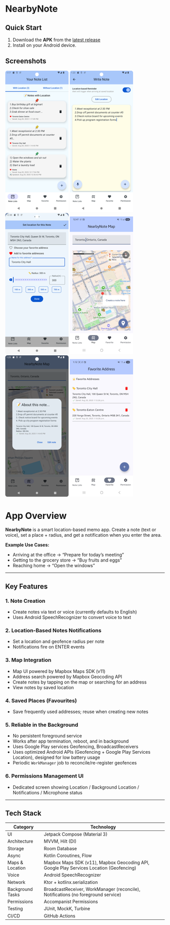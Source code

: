 # NearbyNote

## Quick Start
1. Download the **APK** from the [latest release](https://github.com/JooHyunPark-JP/NearbyNote/releases/latest)
2. Install on your Android device.

## Screenshots
<img src="./image/nearbynote_notelist.png" alt="Example Image" width="200"/> <img src="./image/nearbynote_writenote.png" alt="Example Image" width="200"/> 
<img src="./image/nearbynote_setlocation.png" alt="Example Image" width="200"/> <img src="./image/nearbynote_mapview.jpg" alt="Example Image" width="200"/> 
<img src="./image/nearbynote_readnoteonmap.png" alt="Example Image" width="200"/> <img src="./image/nearbynote_favouriteaddress.jpg" alt="Example Image" width="200"/> 

# App Overview

**NearbyNote** is a smart location-based memo app. Create a note (text or voice), set a place + radius, and get a notification when you enter the area.

**Example Use Cases:**
- Arriving at the office → “Prepare for today’s meeting”
- Getting to the grocery store → “Buy fruits and eggs”
- Reaching home → “Open the windows”
  
---

## Key Features

### 1. Note Creation
- Create notes via text or voice (currently defaults to English)
- Uses Android SpeechRecognizer to convert voice to text

### 2. Location-Based Notes Notifications
- Set a location and geofence radius per note
- Notifications fire on ENTER events

### 3. Map Integration
- Map UI powered by Mapbox Maps SDK (v11)
- Address search powered by Mapbox Geocoding API
- Create notes by tapping on the map or searching for an address
- View notes by saved location

### 4. Saved Places (Favourites)
- Save frequently used addresses; reuse when creating new notes

### 5. Reliable in the Background
- No persistent foreground service
- Works after app termination, reboot, and in background
- Uses Google Play services Geofencing, BroadcastReceivers
- Uses optimized Android APIs (Geofencing + Google Play Services Location), designed for low battery usage
- Periodic `WorkManager` job to reconcile/re-register geofences

### 6. Permissions Management UI
- Dedicated screen showing Location / Background Location / Notifications / Microphone status

---

## Tech Stack

| Category         | Technology |
|------------------|------------|
| UI               | Jetpack Compose (Material 3) |
| Architecture     | MVVM, Hilt (DI) |
| Storage          | Room Database |
| Async            | Kotlin Coroutines, Flow |
| Maps & Location  | Mapbox Maps SDK (v11), Mapbox Geocoding API, Google Play Services Location (Geofencing) |
| Voice            | Android SpeechRecognizer |
| Network          | Ktor + kotlinx.serialization |
| Background Tasks | BroadcastReceiver, WorkManager (reconcile), Notifications (no foreground service) |
| Permissions      | Accompanist Permissions |
| Testing          | JUnit, MockK, Turbine |
| CI/CD            | GitHub Actions |
